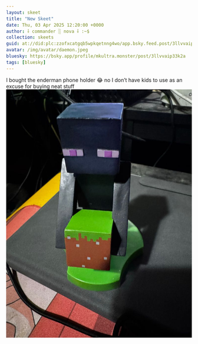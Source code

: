 ```yaml
---
layout: skeet
title: "New Skeet"
date: Thu, 03 Apr 2025 12:20:00 +0000
author: ⸸ commander ░ nova ⸸ :~$
collection: skeets
guid: at://did:plc:zzofxcatgqb5wpkqetnng4wo/app.bsky.feed.post/3llvvaip33k2a
avatar: /img/avatar/daemon.jpeg
bluesky: https://bsky.app/profile/mkultra.monster/post/3llvvaip33k2a
tags: [bluesky]
---
```


I bought the enderman phone holder 😂 no I don’t have kids to use as an excuse for buying neat stuff<img src="/assets/media/bafkreiampq2oicbxlkhbupqux6pyzqk666szjtue3wd2zy2loxvonzvjci.jpeg" alt="Image">
